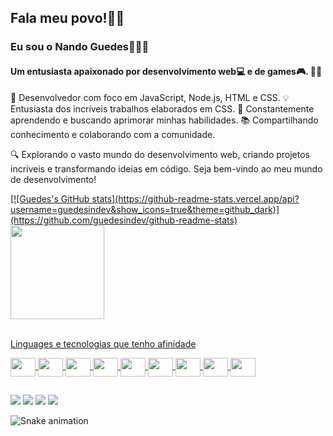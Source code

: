 ## Fala meu povo!👋🏽

### Eu sou o Nando Guedes👨🏽‍🦱 
#### Um entusiasta apaixonado por desenvolvimento web💻 e de games🎮. 👨‍💻

🚀 Desenvolvedor com foco em JavaScript, Node.js, HTML e CSS.
💡  Entusiasta dos incríveis trabalhos elaborados em CSS.
🌱 Constantemente aprendendo e buscando aprimorar minhas habilidades.
📚 Compartilhando conhecimento e colaborando com a comunidade.

🔍 Explorando o vasto mundo do desenvolvimento web, criando projetos incríveis e transformando ideias em código. Seja bem-vindo ao meu mundo de desenvolvimento!

<div>
  <a href="https://github.com/guedesindev"/>
    [![Guedes's GitHub stats](https://github-readme-stats.vercel.app/api?username=guedesindev&show_icons=true&theme=github_dark)](https://github.com/guedesindev/github-readme-stats)
  <img height="150em" src="https://github-readme-stats.vercel.app/api/top-langs/?username=guedesindev&layout=compact&langs_count=16&theme=github_dark"/>
</div>
<div style="diplay:inline_block"><br> 
  <p><stong>Linguages e tecnologias que tenho afinidade</stong></p>
  <img align="center" height="30" width="40" src="https://cdn.jsdelivr.net/gh/devicons/devicon/icons/java/java-original-wordmark.svg" />    
  <img align="center" height="30" width="40" src="https://cdn.jsdelivr.net/gh/devicons/devicon/icons/javascript/javascript-plain.svg" />
  <img align="center" height="30" width="40" src="https://cdn.jsdelivr.net/gh/devicons/devicon/icons/nodejs/nodejs-plain.svg" />
  <img align="center" height="30" width="40" src="https://cdn.jsdelivr.net/gh/devicons/devicon/icons/html5/html5-plain-wordmark.svg" />
  <img align="center" height="30" width="40" src="https://cdn.jsdelivr.net/gh/devicons/devicon/icons/tailwindcss/tailwindcss-plain.svg" />
  <img align="center" height="30" width="40" src="https://cdn.jsdelivr.net/gh/devicons/devicon/icons/css3/css3-plain-wordmark.svg" />
  <img align="center" height="30" width="40" src="https://cdn.jsdelivr.net/gh/devicons/devicon/icons/python/python-original-wordmark.svg" />
  <img align="center" height="30" width="40" src="https://cdn.jsdelivr.net/gh/devicons/devicon/icons/figma/figma-original.svg" />
  <img align="center" height="30" width="40" src="https://cdn.jsdelivr.net/gh/devicons/devicon/icons/godot/godot-original.svg" />
</div>

##

<!-- redes sociais -->
<div>
  <a href="mailto:guedesindev@gmail.com" ><img src="https://img.shields.io/badge/Gmail-D14836?style=for-the-badge&logo=gmail&logoColor=white" /></a>
  <a href="https://www.linkedin.com/in/antonio-fernando-dos-santos-guedes-4008b6ba/" ><img src="https://img.shields.io/badge/LinkedIn-0077B5?style=for-the-badge&logo=linkedin&logoColor=white" /></a>
  <a href="https://www.instagram.com/devguedes/" ><img src="https://img.shields.io/badge/Instagram-E4405F?style=for-the-badge&logo=instagram&logoColor=white" /></a>
  <a href="https://www.youtube.com/@GuedesInDev" ><img src="https://img.shields.io/badge/YouTube-FF0000?style=for-the-badge&logo=youtube&logoColor=white" /></a>  
</div>

<!-- Cobrinha que come os commits -->
![Snake animation](https://github.com/guedesindev/guedesindev/blob/output/github-contribution-grid-snake.svg)
